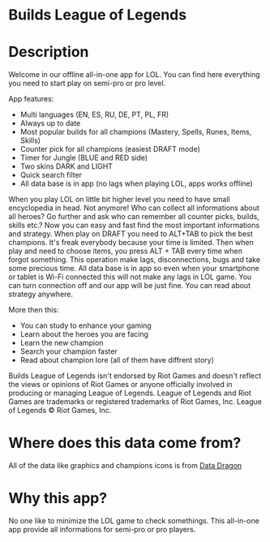 # Builds League of Legends
# Description
Welcome in our offline all-in-one app for LOL.
You can find here everything you need to start play on semi-pro or pro level.

App features:
* Multi languages (EN, ES, RU, DE, PT, PL, FR)
* Always up to date
* Most popular builds for all champions (Mastery, Spells, Runes, Items, Skills)
* Counter pick for all champions (easiest DRAFT mode)
* Timer for Jungle (BLUE and RED side)
* Two skins DARK and LIGHT
* Quick search filter
* All data base is in app (no lags when playing LOL, apps works offline)

When you play LOL on little bit higher level you need to have small encyclopedia in head.
Not anymore!
Who can collect all informations about all heroes? Go further and ask who can remember all counter picks, builds, skills etc.?
Now you can easy and fast find the most important informations and strategy.
When play on DRAFT you need to ALT+TAB to pick the best champions. It's freak everybody because your time is limited.
Then when play and need to choose items, you press ALT + TAB every time when forgot something. This operation make lags, disconnections, bugs and take some precious time.
All data base is in app so even when your smartphone or tablet is Wi-Fi connected this will not make any lags in LOL game. You can turn connection off and our app will be just fine.
You can read about strategy anywhere.

More then this:
- You can study to enhance your gaming
- Learn about the heroes you are facing
- Learn the new champion
- Search your champion faster
- Read about champion lore (all of them have diffrent story)


Builds League of Legends isn't endorsed by Riot Games and doesn't reflect the views or opinions of Riot Games or anyone officially involved in producing or managing League of Legends. League of Legends and Riot Games are trademarks or registered trademarks of Riot Games, Inc. League of Legends © Riot Games, Inc.

# Where does this data come from?

All of the data like graphics and champions icons is from <a href="http://ddragon.leagueoflegends.com/tool/">Data Dragon</a>

# Why this app?
No one like to minimize the LOL game to check somethings. This all-in-one app provide all informations for semi-pro or pro players.

